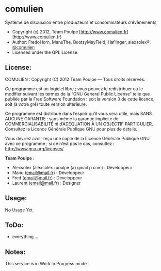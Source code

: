 comulien
=====================
Système de discussion entre producteurs et consommateurs d'évènements
* Copyright (c) 2012, Team Poulpe [http://www.comulien.fr](http://www.comulien.fr)
* Author: FredoHorn, ManuThe, BootsyMayField, Haflinger, alexsolex®, [@comulien](http://twitter.com/comulien)
* Licensed under the GPL License.

License:
------
COMULIEN : 
  Copyright (C) 2012 Team Poulpe — Tous droits réservés.
  
  Ce programme est un logiciel libre ; vous pouvez le redistribuer ou le
  modifier suivant les termes de la “GNU General Public License” telle que
  publiée par la Free Software Foundation : soit la version 3 de cette
  licence, soit (à votre gré) toute version ultérieure.
  
  Ce programme est distribué dans l’espoir qu’il vous sera utile, mais SANS
  AUCUNE GARANTIE : sans même la garantie implicite de COMMERCIALISABILITÉ
  ni d’ADÉQUATION À UN OBJECTIF PARTICULIER. Consultez la Licence Générale
  Publique GNU pour plus de détails.
  
  Vous devriez avoir reçu une copie de la Licence Générale Publique GNU avec
  ce programme ; si ce n’est pas le cas, consultez :
  <http://www.gnu.org/licenses/>.
  
  __Team Poulpe__ :
- Alexsolex (alexsolex+poulpe (a) gmail p com) : Développeur
- Manu (email@mail.fr) : Développeur
- Fred (email@mail.fr) : Développeur
- Laurent (email@mail.fr) : Designer

Usage:
------
No Usage Yet

ToDo:
-----
- everything ...

Notes:
------
This service is in Work In Progress mode
